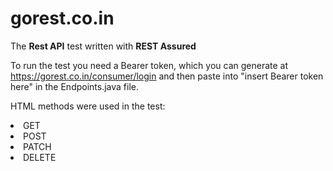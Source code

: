 # gorest.co.in

The <b>Rest API</b> test written with <b>REST Assured</b>

To run the test you need a Bearer token, which you can generate at https://gorest.co.in/consumer/login and then paste into "insert Bearer token here" in the Endpoints.java file.

HTML methods were used in the test:
<li>GET</li>
<li>POST</li>
<li>PATCH</li>
<li>DELETE</li>
